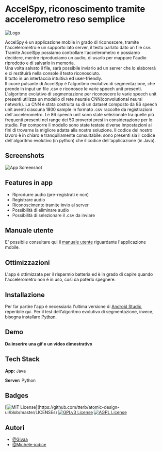 # AccelSpy, riconoscimento tramite accelerometro reso semplice

![Logo](https://i.ibb.co/PmxnCs5/logo.png) 

AccelSpy è un applicazione mobile in grado di riconoscere, tramite l'accelerometro e un supporto lato server, il testo parlato dato un file csv.
Tramite AccelSpy possiamo controllare l'accelerometro e possiamo decidere, mentre riproduciamo un audio, di usarlo per mappare l'audio riprodotto e di salvarlo in memoria.   
Una volta salvato il file, sarà possibile inviarlo ad un server che lo elaborerà e ci restituirà nella console il testo riconosciuto.  
Il tutto in un interfaccia intuitiva ed user-friendly.  
Il cuore pulsante di AccelSpy è l'algoritmo evolutivo di segmentazione, che prende in input un file .csv e riconosce le varie speech unit presenti.
L'algoritmo evolutivo di segmentazione per riconoscere le varie speech unit presenti utilizza un modello di rete neurale CNN(convolutional neural network).
La CNN è stata costruita su di un dataset composto da 86 speech unit aventi ciascuna 1800 sample in formato .csv raccolte da registrazioni dell'accelerometro.
Le 86 speech unit sono state selezionate tra quelle più frequenti presenti nel range dei 50 proverbi presi in considerazione per lo studio.
Per comporre il modello sono state testate diverse impostazioni ai fini di trovarne la migliore adatta alla nostra soluzione.
Il codice del nostro lavoro è in chiaro e tranquillamente consultabile: sono presenti sia il codice dell'algoritmo evolutivo (in python) che il codice dell'applicazione (in Java).

## Screenshots

![App Screenshot](https://i.ibb.co/NWSXQHy/schermata-principale-dell-app.png)


## Features in app

- Riprodurre audio (pre-registrati e non)
- Registrare audio
- Riconoscimento tramite invio al server
- Possibilità di eliminare audio
- Possibilità di selezionare il .csv da inviare



## Manuale utente
E' possibile consultare qui il [manuale utente](https://smallpdf.com/it/result#r=a599e56ab7c8aed98c94c3cf76e053cb&t=share-document) riguardante l'applicazione mobile.


## Ottimizzazioni

L'app è ottimizzata per il risparmio batteria ed è in grado di capire quando l'accelerometro non è in uso, così da poterlo spegnere.



## Installazione

Per far partire l'app è necessiaria l'ultima versione di [Android Studio](https://developer.android.com/studio), reperibile qui.
Per il test dell'algoritmo evolutivo di segmentazione, invece, bisogna installare [Python](https://www.python.org/downloads/).

    
## Demo

**Da inserire una gif o un video dimostrativo**


## Tech Stack

**App:** Java

**Server:** Python


## Badges
[![MIT License](https://img.shields.io/apm/l/atomic-design-ui.svg?)](https://github.com/tterb/atomic-design-ui/blob/master/LICENSEs)
[![GPLv3 License](https://img.shields.io/badge/License-GPL%20v3-yellow.svg)](https://opensource.org/licenses/)
[![AGPL License](https://img.shields.io/badge/license-AGPL-blue.svg)](http://www.gnu.org/licenses/agpl-3.0)


## Autori

- [@Givaa](https://github.com/Givaa)
- [@Michele-iodice](https://github.com/Michele-iodice)

